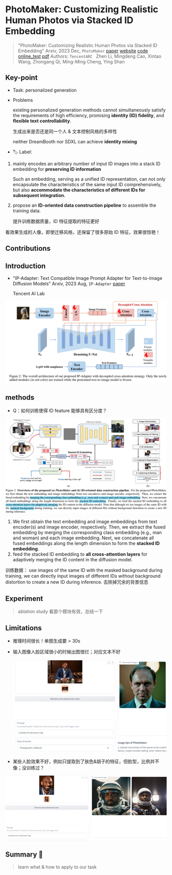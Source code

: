 # PhotoMaker: Customizing Realistic Human Photos via Stacked ID Embedding

> "PhotoMaker: Customizing Realistic Human Photos via Stacked ID Embedding" Arxiv, 2023 Dec, `PhotoMaker`
> [paper](http://arxiv.org/abs/2312.04461v1) [website](https://photo-maker.github.io/) [code](https://github.com/TencentARC/PhotoMaker) [online_test](https://huggingface.co/spaces/TencentARC/PhotoMaker) 
> [pdf](./2023_12_Arxiv_PhotoMaker--Customizing-Realistic-Human-Photos-via-Stacked-ID-Embedding.pdf)
> Authors: `TencentARC ` Zhen Li, Mingdeng Cao, Xintao Wang, Zhongang Qi, Ming-Ming Cheng, Ying Shan

## Key-point

- Task: personalized generation

- Problems

  existing personalized generation methods cannot simultaneously satisfy the requirements of high efficiency, promising **identity (ID) fidelity**, and **flexible text controllability**. 

  生成出来是否还是同一个人 & 文本控制风格的多样性

  neither DreamBooth nor SDXL can achieve **identity mixing**

  

- :label: Label:



1. mainly encodes an arbitrary number of input ID images into a stack ID embedding for **preserving ID information**

   Such an embedding, serving as a unified ID representation, can not only encapsulate the characteristics of the same input ID comprehensively, but also **accommodate the characteristics of different IDs for subsequent integration.** 

2. propose an **ID-oriented data construction pipeline** to assemble the training data.

   提升训练数据质量，ID 特征提取的特征更好

看效果生成的人像，即使迁移风格，还保留了很多原始 ID 特征，效果很惊艳！



## Contributions

## Introduction

- "IP-Adapter: Text Compatible Image Prompt Adapter for Text-to-Image Diffusion Models" Arxiv, 2023 Aug, `IP-Adapter` 
  [paper](https://arxiv.org/abs/2308.06721) 

  Tencent AI Lab

<img src="docs/2023_12_Arxiv_PhotoMaker--Customizing-Realistic-Human-Photos-via-Stacked-ID-Embedding_Note/image-20240119023807214.png" alt="image-20240119023807214" style="zoom:50%;" />





## methods

- Q：如何训练使得 ID feature 能够具有区分度？



![PhotoMaker_overview.png](docs/2023_12_Arxiv_PhotoMaker--Customizing-Realistic-Human-Photos-via-Stacked-ID-Embedding_Note/PhotoMaker_overview.png)

1. We first obtain the text embedding and image embeddings from text encoder(s) and image encoder, respectively. Then, we extract the fused embedding by merging the corresponding class embedding (e.g., man and woman) and each image embedding. Next, we concatenate all fused embeddings along the length dimension to form the **stacked ID embedding**.
2. feed the stacked ID embedding to **all cross-attention layers** for adaptively merging the ID content in the diffusion model.

训练数据： use images of the same ID with the masked background during training, we can directly input images of different IDs without background distortion to create a new ID during inference. 去除掉冗余的背景信息





## Experiment

> ablation study 看那个模块有效，总结一下



## Limitations

- 推理时间很长！单图生成要 > 30s

- 输入图像人脸区域很小的时候出图很烂；对应文本不好

  <img src="docs/2023_12_Arxiv_PhotoMaker--Customizing-Realistic-Human-Photos-via-Stacked-ID-Embedding_Note/image-20240119021004470.png" alt="image-20240119021004470" style="zoom:50%;" />

  

- 某些人脸效果不好，例如只提取到了肤色&胡子的特征，但脸型，比例并不像；没训练过？

![image-20240119022107370](docs/2023_12_Arxiv_PhotoMaker--Customizing-Realistic-Human-Photos-via-Stacked-ID-Embedding_Note/image-20240119022107370.png)



## Summary :star2:

> learn what & how to apply to our task

